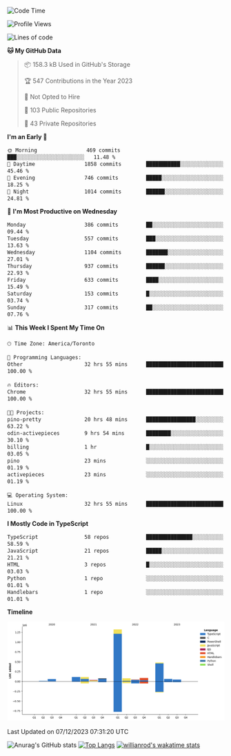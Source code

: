 <!--START_SECTION:waka-->
![Code Time](http://img.shields.io/badge/Code%20Time-870%20hrs%204%20mins-blue)

![Profile Views](http://img.shields.io/badge/Profile%20Views-0-blue)

![Lines of code](https://img.shields.io/badge/From%20Hello%20World%20I%27ve%20Written-2.5%20million%20lines%20of%20code-blue)

**🐱 My GitHub Data** 

> 📦 158.3 kB Used in GitHub's Storage 
 > 
> 🏆 547 Contributions in the Year 2023
 > 
> 🚫 Not Opted to Hire
 > 
> 📜 103 Public Repositories 
 > 
> 🔑 43 Private Repositories 
 > 
**I'm an Early 🐤** 

```text
🌞 Morning                469 commits         ███░░░░░░░░░░░░░░░░░░░░░░   11.48 % 
🌆 Daytime                1858 commits        ███████████░░░░░░░░░░░░░░   45.46 % 
🌃 Evening                746 commits         █████░░░░░░░░░░░░░░░░░░░░   18.25 % 
🌙 Night                  1014 commits        ██████░░░░░░░░░░░░░░░░░░░   24.81 % 
```
📅 **I'm Most Productive on Wednesday** 

```text
Monday                   386 commits         ██░░░░░░░░░░░░░░░░░░░░░░░   09.44 % 
Tuesday                  557 commits         ███░░░░░░░░░░░░░░░░░░░░░░   13.63 % 
Wednesday                1104 commits        ███████░░░░░░░░░░░░░░░░░░   27.01 % 
Thursday                 937 commits         ██████░░░░░░░░░░░░░░░░░░░   22.93 % 
Friday                   633 commits         ████░░░░░░░░░░░░░░░░░░░░░   15.49 % 
Saturday                 153 commits         █░░░░░░░░░░░░░░░░░░░░░░░░   03.74 % 
Sunday                   317 commits         ██░░░░░░░░░░░░░░░░░░░░░░░   07.76 % 
```


📊 **This Week I Spent My Time On** 

```text
🕑︎ Time Zone: America/Toronto

💬 Programming Languages: 
Other                    32 hrs 55 mins      █████████████████████████   100.00 % 

🔥 Editors: 
Chrome                   32 hrs 55 mins      █████████████████████████   100.00 % 

🐱‍💻 Projects: 
pino-pretty              20 hrs 48 mins      ████████████████░░░░░░░░░   63.22 % 
odin-activepieces        9 hrs 54 mins       ████████░░░░░░░░░░░░░░░░░   30.10 % 
billing                  1 hr                █░░░░░░░░░░░░░░░░░░░░░░░░   03.05 % 
pino                     23 mins             ░░░░░░░░░░░░░░░░░░░░░░░░░   01.19 % 
activepieces             23 mins             ░░░░░░░░░░░░░░░░░░░░░░░░░   01.19 % 

💻 Operating System: 
Linux                    32 hrs 55 mins      █████████████████████████   100.00 % 
```

**I Mostly Code in TypeScript** 

```text
TypeScript               58 repos            ███████████████░░░░░░░░░░   58.59 % 
JavaScript               21 repos            █████░░░░░░░░░░░░░░░░░░░░   21.21 % 
HTML                     3 repos             █░░░░░░░░░░░░░░░░░░░░░░░░   03.03 % 
Python                   1 repo              ░░░░░░░░░░░░░░░░░░░░░░░░░   01.01 % 
Handlebars               1 repo              ░░░░░░░░░░░░░░░░░░░░░░░░░   01.01 % 
```



**Timeline**

![Lines of Code chart](https://raw.githubusercontent.com/wise-introvert/wise-introvert/master/assets/bar_graph.png)


 Last Updated on 07/12/2023 07:31:20 UTC
<!--END_SECTION:waka-->

![Anurag's GitHub stats](https://github-readme-stats.vercel.app/api?username=wise-introvert&count_private=true&show_icons=true)
[![Top Langs](https://github-readme-stats.vercel.app/api/top-langs/?username=wise-introvert&langs_count=10)](https://github.com/anuraghazra/github-readme-stats)
[![willianrod's wakatime stats](https://github-readme-stats.vercel.app/api/wakatime?username=wiseintrovert)](https://github.com/anuraghazra/github-readme-stats)
